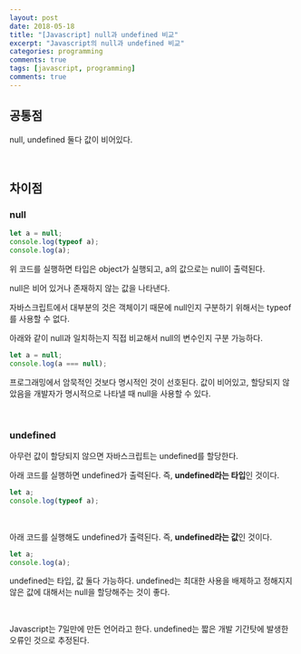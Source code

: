 ```yaml
---
layout: post
date: 2018-05-18
title: "[Javascript] null과 undefined 비교"
excerpt: "Javascript의 null과 undefined 비교"
categories: programming
comments: true
tags: [javascript, programming]
comments: true
---
```




## 공통점

null, undefined 둘다 값이 비어있다.

<br>

## 차이점

### null

```javascript
let a = null;
console.log(typeof a);
console.log(a);
```

위 코드를 실행하면 타입은 object가 실행되고, a의 값으로는 null이 출력된다.

null은 비어 있거나 존재하지 않는 값을 나타낸다. 

자바스크립트에서 대부분의 것은 객체이기 때문에 null인지 구분하기 위해서는 typeof를 사용할 수 없다.

아래와 같이 null과 일치하는지 직접 비교해서 null의 변수인지 구분 가능하다.

```javascript
let a = null;
console.log(a === null);
```

프로그래밍에서 암묵적인 것보다 명시적인 것이 선호된다. 값이 비어있고, 할당되지 않았음을 개발자가 명시적으로 나타낼 때 null을 사용할 수 있다.

<br>

### undefined

아무런 값이 할당되지 않으면 자바스크립트는 undefined를 할당한다.

아래 코드를 실행하면 undefined가 출력된다. 즉, **undefined라는 타입**인 것이다.

```javascript
let a;
console.log(typeof a);
```

<br>

아래 코드를 실행해도 undefined가 출력된다. 즉, **undefined라는 값**인 것이다.

```javascript
let a;
console.log(a);
```

undefined는 타입, 값 둘다 가능하다.  undefined는 최대한 사용을 배제하고 정해지지 않은 값에 대해서는 null을 할당해주는 것이 좋다.

<br>

Javascript는 7일만에 만든 언어라고 한다. undefined는 짧은 개발 기간탓에 발생한 오류인 것으로 추정된다.